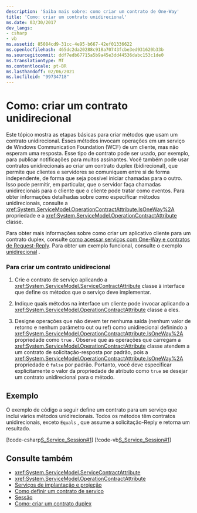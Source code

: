 ```yaml
---
description: 'Saiba mais sobre: como criar um contrato de One-Way'
title: 'Como: criar um contrato unidirecional'
ms.date: 03/30/2017
dev_langs:
- csharp
- vb
ms.assetid: 85084cd9-31cc-4e95-b667-42ef01336622
ms.openlocfilehash: 465dc2da20288c918a70743fcbe3ed931620b33b
ms.sourcegitcommit: ddf7edb67715a5b9a45e3dd44536dabc153c1de0
ms.translationtype: MT
ms.contentlocale: pt-BR
ms.lasthandoff: 02/06/2021
ms.locfileid: "99734718"
---
```

# <a name="how-to-create-a-one-way-contract"></a>Como: criar um contrato unidirecional

Este tópico mostra as etapas básicas para criar métodos que usam um contrato unidirecional. Esses métodos invocam operações em um serviço de Windows Communication Foundation (WCF) de um cliente, mas não esperam uma resposta. Esse tipo de contrato pode ser usado, por exemplo, para publicar notificações para muitos assinantes. Você também pode usar contratos unidirecionais ao criar um contrato duplex (bidirecional), que permite que clientes e servidores se comuniquem entre si de forma independente, de forma que seja possível iniciar chamadas para o outro. Isso pode permitir, em particular, que o servidor faça chamadas unidirecionais para o cliente que o cliente pode tratar como eventos. Para obter informações detalhadas sobre como especificar métodos unidirecionais, consulte a <xref:System.ServiceModel.OperationContractAttribute.IsOneWay%2A> propriedade e a <xref:System.ServiceModel.OperationContractAttribute> classe.  
  
 Para obter mais informações sobre como criar um aplicativo cliente para um contrato duplex, consulte [como acessar serviços com One-Way e contratos de Request-Reply](how-to-access-wcf-services-with-one-way-and-request-reply-contracts.md). Para obter um exemplo funcional, consulte o exemplo [unidirecional](../samples/one-way.md) .  
  
### <a name="to-create-a-one-way-contract"></a>Para criar um contrato unidirecional  
  
1. Crie o contrato de serviço aplicando a <xref:System.ServiceModel.ServiceContractAttribute> classe à interface que define os métodos que o serviço deve implementar.  
  
2. Indique quais métodos na interface um cliente pode invocar aplicando a <xref:System.ServiceModel.OperationContractAttribute> classe a eles.  
  
3. Designe operações que não devem ter nenhuma saída (nenhum valor de retorno e nenhum parâmetro out ou ref) como unidirecional definindo a <xref:System.ServiceModel.OperationContractAttribute.IsOneWay%2A> propriedade como `true` . Observe que as operações que carregam a <xref:System.ServiceModel.OperationContractAttribute> classe atendem a um contrato de solicitação-resposta por padrão, pois a <xref:System.ServiceModel.OperationContractAttribute.IsOneWay%2A> propriedade é `false` por padrão. Portanto, você deve especificar explicitamente o valor da propriedade de atributo como `true` se desejar um contrato unidirecional para o método.  
  
## <a name="example"></a>Exemplo  

 O exemplo de código a seguir define um contrato para um serviço que inclui vários métodos unidirecionais. Todos os métodos têm contratos unidirecionais, exceto `Equals` , que assume a solicitação-Reply e retorna um resultado.  
  
 [!code-csharp[S_Service_Session#1](../../../../samples/snippets/csharp/VS_Snippets_CFX/s_service_session/cs/service.cs#1)]
 [!code-vb[S_Service_Session#1](../../../../samples/snippets/visualbasic/VS_Snippets_CFX/s_service_session/vb/service.vb#1)]  
  
## <a name="see-also"></a>Consulte também

- <xref:System.ServiceModel.ServiceContractAttribute>
- <xref:System.ServiceModel.OperationContractAttribute>
- [Serviços de implantação e projeção](../designing-and-implementing-services.md)
- [Como definir um contrato de serviço](../how-to-define-a-wcf-service-contract.md)
- [Sessão](../samples/session.md)
- [Como: criar um contrato duplex](how-to-create-a-duplex-contract.md)
